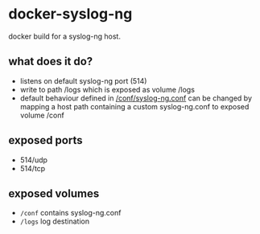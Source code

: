 # docker-syslog-ng
docker build for a syslog-ng host. 

## what does it do?
 * listens on default syslog-ng port (514)  
 * write to path /logs which is exposed as volume /logs  
 * default behaviour defined in [/conf/syslog-ng.conf](syslog-ng.conf) can be changed by mapping a host path containing a custom syslog-ng.conf to exposed volume /conf  

## exposed ports
 * 514/udp
 * 514/tcp

## exposed volumes
 * `/conf` contains syslog-ng.conf
 * `/logs` log destination